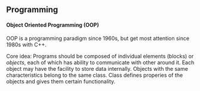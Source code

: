 ## Programming

#### Object Oriented Programming (OOP)
OOP is a programming paradigm since 1960s, but get most attention since 1980s with C++.

Core idea: Programs should be composed of individual elements (blocks) or *objects*, each of which
has ability to communicate with other around it. Each object may have the facility to store data internally.
Objects with the same characteristics belong to the same class. Class defines properies of the objects and
gives them certain functionality. 